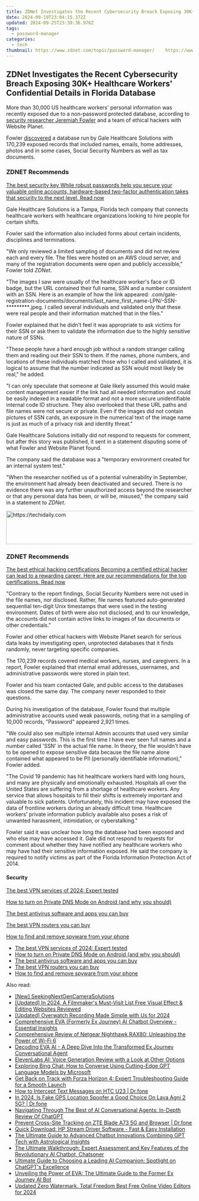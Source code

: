 ```yaml
---
title: ZDNet Investigates the Recent Cybersecurity Breach Exposing 30K+ Healthcare Workers' Confidential Details in Florida Database
date: 2024-09-19T23:04:15.372Z
updated: 2024-09-25T23:39:36.976Z
tags:
  - password-manager
categories:
  - tech
thumbnail: https://www.zdnet.com/topic/password-manager/    https://www.zdnet.com/a/img/resize/9682a2d409521ab988e5431f7a83b43e7f231c8f/2021/12/06/da0b5bd5-0564-4192-8a5e-e7c83e8df42e/healthcare-data-breach.jpg?width=170&height=128&fit=crop&auto=webp
---
```


## ZDNet Investigates the Recent Cybersecurity Breach Exposing 30K+ Healthcare Workers' Confidential Details in Florida Database

More than 30,000 US healthcare workers' personal information was recently exposed due to a non-password protected database, according to [security researcher Jeremiah Fowler](https://www.websiteplanet.com/author/jeremiah-fowler/) and a team of ethical hackers with Website Planet. 

Fowler [discovered](https://www.websiteplanet.com/blog/galeapp-leak-report/) a database run by Gale Healthcare Solutions with 170,239 exposed records that included names, emails, home addresses, photos and in some cases, Social Security Numbers as well as tax documents. 

### **ZDNET** Recommends

[The best security key While robust passwords help you secure your valuable online accounts, hardware-based two-factor authentication takes that security to the next level.  Read now](https://www.zdnet.com/article/best-security-key/)

Gale Healthcare Solutions is a Tampa, Florida tech company that connects healthcare workers with healthcare organizations looking to hire people for certain shifts. 

Fowler said the information also included forms about certain incidents, disciplines and terminations. 

"We only reviewed a limited sampling of documents and did not review each and every file. The files were hosted on an AWS cloud server, and many of the registration documents were open and publicly accessible," Fowler told _ZDNet_. 

"The images I saw were usually of the healthcare worker's face or ID badge, but the URL contained their full name, SSN and a number consistent with an SSN. Here is an example of how the link appeared: .com/gale-registration-documents/documents/last\_name\_first\_name-LPN/-SSN-\*\*\*\*\*\*\*\*\*.jpeg. I called several individuals and validated only that these were real people and their information matched that in the files." 

Fowler explained that he didn't feel it was appropriate to ask victims for their SSN or ask them to validate the information due to the highly sensitive nature of SSNs. 

"These people have a hard enough job without a random stranger calling them and reading out their SSN to them. If the names, phone numbers, and locations of these individuals matched those who I called and validated, it is logical to assume that the number indicated as SSN would most likely be real," he added. 

"I can only speculate that someone at Gale likely assumed this would make content management easier if the link had all needed information and could be easily indexed in a readable format and not a more secure unidentifiable internal code ID structure. They also overlooked that these URL paths and file names were not secure or private. Even if the images did not contain pictures of SSN cards, an exposure in the numerical text of the image name is just as much of a privacy risk and identity threat."

Gale Healthcare Solutions initially did not respond to requests for comment, but after this story was published, it sent in a statement disputing some of what Fowler and Website Planet found. 

The company said the database was a "temporary environment created for an internal system test." 

"When the researcher notified us of a potential vulnerability in September, the environment had already been deactivated and secured. There is no evidence there was any further unauthorized access beyond the researcher or that any personal data has been, or will be, misused," the company said in a statement to _ZDNet_. 

<!-- affiliate ads begin -->
<a href="https://appsumo.8odi.net/c/5597632/2118306/7443" target="_top" id="2118306">
  <img src="//a.impactradius-go.com/display-ad/7443-2118306" border="0" alt="https://techidaily.com" width="728" height="90"/>
</a>
<img height="0" width="0" src="https://appsumo.8odi.net/i/5597632/2118306/7443" style="position:absolute;visibility:hidden;" border="0" />
<!-- affiliate ads end -->

### **ZDNET** Recommends

[The best ethical hacking certifications Becoming a certified ethical hacker can lead to a rewarding career. Here are our recommendations for the top certifications.  Read now](https://www.zdnet.com/article/best-ethical-hacking-certification/)

"Contrary to the report findings, Social Security Numbers were not used in the file names, nor disclosed. Rather, file names featured auto-generated sequential ten-digit Unix timestamps that were used in the testing environment. Dates of birth were also not disclosed, and to our knowledge, the accounts did not contain active links to images of tax documents or other credentials."

Fowler and other ethical hackers with Website Planet search for serious data leaks by investigating open, unprotected databases that it finds randomly, never targeting specific companies.

The 170,239 records covered medical workers, nurses, and caregivers. In a report, Fowler explained that internal email addresses, usernames, and administrative passwords were stored in plain text.

Fowler and his team contacted Gale, and public access to the databases was closed the same day. The company never responded to their questions. 

During his investigation of the database, Fowler found that multiple administrative accounts used weak passwords, noting that in a sampling of 10,000 records, "Password" appeared 2,921 times.

"We could also see multiple internal Admin accounts that used very similar and easy passwords. This is the first time I have ever seen full names and a number called 'SSN' in the actual file name. In theory, the file wouldn't have to be opened to expose sensitive data because the file name alone contained what appeared to be PII (personally identifiable information)," Fowler added. 

"The Covid 19 pandemic has hit healthcare workers hard with long hours, and many are physically and emotionally exhausted. Hospitals all over the United States are suffering from a shortage of healthcare workers. Any service that allows hospitals to fill their shifts is extremely important and valuable to sick patients. Unfortunately, this incident may have exposed the data of frontline workers during an already difficult time. Healthcare workers' private information publicly available also poses a risk of unwanted harassment, intimidation, or cyberstalking." 

Fowler said it was unclear how long the database had been exposed and who else may have accessed it. Gale did not respond to requests for comment about whether they have notified any healthcare workers who may have had their sensitive information exposed. He said the company is required to notify victims as part of the Florida Information Protection Act of 2014\. 

#### Security

[The best VPN services of 2024: Expert tested](https://www.zdnet.com/article/best-vpn/ "The best VPN services of 2024: Expert tested")

[How to turn on Private DNS Mode on Android (and why you should)](https://www.zdnet.com/article/how-to-turn-on-private-dns-mode-on-android-and-why-you-should/ "How to turn on Private DNS Mode on Android (and why you should)")

[The best antivirus software and apps you can buy](https://www.zdnet.com/article/best-antivirus/ "The best antivirus software and apps you can buy")

[The best VPN routers you can buy](https://www.zdnet.com/article/best-vpn-router/ "The best VPN routers you can buy")

[How to find and remove spyware from your phone](https://www.zdnet.com/article/how-to-find-and-remove-spyware-from-your-phone/ "How to find and remove spyware from your phone")

* [The best VPN services of 2024: Expert tested](https://www.zdnet.com/article/best-vpn/ "The best VPN services of 2024: Expert tested")
* [How to turn on Private DNS Mode on Android (and why you should)](https://www.zdnet.com/article/how-to-turn-on-private-dns-mode-on-android-and-why-you-should/ "How to turn on Private DNS Mode on Android (and why you should)")
* [The best antivirus software and apps you can buy](https://www.zdnet.com/article/best-antivirus/ "The best antivirus software and apps you can buy")
* [The best VPN routers you can buy](https://www.zdnet.com/article/best-vpn-router/ "The best VPN routers you can buy")
* [How to find and remove spyware from your phone](https://www.zdnet.com/article/how-to-find-and-remove-spyware-from-your-phone/ "How to find and remove spyware from your phone")

<ins class="adsbygoogle"
     style="display:block"
     data-ad-format="autorelaxed"
     data-ad-client="ca-pub-7571918770474297"
     data-ad-slot="1223367746"></ins>

<ins class="adsbygoogle"
     style="display:block"
     data-ad-client="ca-pub-7571918770474297"
     data-ad-slot="8358498916"
     data-ad-format="auto"
     data-full-width-responsive="true"></ins>

<span class="atpl-alsoreadstyle">Also read:</span>
<div><ul>
<li><a href="https://digital-screen-recording.techidaily.com/new-seekingnextgencamerasolutions/"><u>[New] SeekingNextGenCameraSolutions</u></a></li>
<li><a href="https://fox-helps.techidaily.com/updated-in-2024-a-filmmakers-must-visit-list-free-visual-effect-and-editing-websites-reviewed/"><u>[Updated] In 2024, A Filmmaker's Must-Visit List Free Visual Effect & Editing Websites Reviewed</u></a></li>
<li><a href="https://screen-activity-recording.techidaily.com/updated-overwatch-recording-made-simple-with-us-for-2024/"><u>[Updated] Overwatch Recording Made Simple with Us for 2024</u></a></li>
<li><a href="https://app-tips.techidaily.com/comprehensive-eva-formerly-ex-journey-ai-chatbot-overview-essential-insights/"><u>Comprehensive EVA (Formerly Ex Journey) AI Chatbot Overview - Essential Insights</u></a></li>
<li><a href="https://buynow-tips.techidaily.com/comprehensive-review-of-netgear-nighthawk-rax80-unleashing-the-power-of-wi-fi-6/"><u>Comprehensive Review of Netgear Nighthawk RAX80: Unleashing the Power of Wi-Fi 6</u></a></li>
<li><a href="https://app-tips.techidaily.com/decoding-eva-ai-a-deep-dive-into-the-transformed-ex-journey-conversational-agent/"><u>Decoding EVA AI - A Deep Dive Into the Transformed Ex Journey Conversational Agent</u></a></li>
<li><a href="https://app-tips.techidaily.com/elevenlabs-ai-voice-generation-review-with-a-look-at-other-options/"><u>ElevenLabs AI: Voice Generation Review with a Look at Other Options</u></a></li>
<li><a href="https://app-tips.techidaily.com/exploring-bing-chat-how-to-converse-using-cutting-edge-gpt-language-models-by-microsoft/"><u>Exploring Bing Chat: How to Converse Using Cutting-Edge GPT Language Models by Microsoft</u></a></li>
<li><a href="https://win-solutions.techidaily.com/get-back-on-track-with-forza-horizon-4-expert-troubleshooting-guide-for-a-smooth-launch/"><u>Get Back on Track with Forza Horizon 4: Expert Troubleshooting Guide for a Smooth Launch</u></a></li>
<li><a href="https://android-location-track.techidaily.com/how-to-intercept-text-messages-on-htc-u23-drfone-by-drfone-virtual-android/"><u>How to Intercept Text Messages on HTC U23 | Dr.fone</u></a></li>
<li><a href="https://phone-solutions.techidaily.com/in-2024-is-fake-gps-location-spoofer-a-good-choice-on-lava-agni-2-5g-drfone-by-drfone-virtual-android/"><u>In 2024, Is Fake GPS Location Spoofer a Good Choice On Lava Agni 2 5G? | Dr.fone</u></a></li>
<li><a href="https://app-tips.techidaily.com/navigating-through-the-best-of-ai-conversational-agents-in-depth-review-of-chatgpt/"><u>Navigating Through The Best of AI Conversational Agents: In-Depth Review Of ChatGPT</u></a></li>
<li><a href="https://fake-location.techidaily.com/prevent-cross-site-tracking-on-zte-blade-a73-5g-and-browser-drfone-by-drfone-virtual-android/"><u>Prevent Cross-Site Tracking on ZTE Blade A73 5G and Browser | Dr.fone</u></a></li>
<li><a href="https://driver-download.techidaily.com/quick-download-hp-stream-driver-software-fast-and-easy-installation/"><u>Quick Download: HP Stream Driver Software - Fast & Easy Installation</u></a></li>
<li><a href="https://app-tips.techidaily.com/the-ultimate-guide-to-advanced-chatbot-innovations-combining-gpt-tech-with-astrological-insights/"><u>The Ultimate Guide to Advanced Chatbot Innovations Combining GPT Tech with Astrological Insights</u></a></li>
<li><a href="https://app-tips.techidaily.com/the-ultimate-walkthrough-expert-assessment-and-key-features-of-the-revolutionary-ai-chatbot-chatsoner/"><u>The Ultimate Walkthrough: Expert Assessment and Key Features of the Revolutionary AI Chatbot, Chatsoner</u></a></li>
<li><a href="https://app-tips.techidaily.com/ultimate-guide-to-choosing-a-leading-ai-companion-spotlight-on-chatgpts-excellence/"><u>Ultimate Guide to Choosing a Leading AI Companion: Spotlight on ChatGPT's Excellence</u></a></li>
<li><a href="https://app-tips.techidaily.com/unveiling-the-power-of-eva-the-ultimate-guide-to-the-former-ex-journey-ai-bot/"><u>Unveiling the Power of EVA: The Ultimate Guide to the Former Ex Journey AI Bot</u></a></li>
<li><a href="https://smart-video-editing.techidaily.com/updated-zero-watermark-total-freedom-best-free-online-video-editors-for-2024/"><u>Updated Zero Watermark, Total Freedom Best Free Online Video Editors for 2024</u></a></li>
</ul></div>

